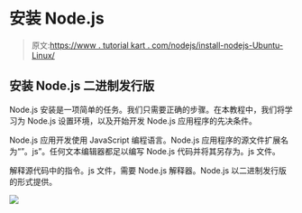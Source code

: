 # 安装 Node.js

> 原文:[https://www . tutorial kart . com/nodejs/install-nodejs-Ubuntu-Linux/](https://www.tutorialkart.com/nodejs/install-nodejs-ubuntu-linux/)

## 安装 Node.js 二进制发行版

Node.js 安装是一项简单的任务。我们只需要正确的步骤。在本教程中，我们将学习为 Node.js 设置环境，以及开始开发 Node.js 应用程序的先决条件。

Node.js 应用开发使用 JavaScript 编程语言。Node.js 应用程序的源文件扩展名为“”。js”。任何文本编辑器都足以编写 Node.js 代码并将其另存为。js 文件。

解释源代码中的指令。js 文件，需要 Node.js 解释器。Node.js 以二进制发行版的形式提供。

[![](../Images/925da31b32d6bc3827932f6c8afb11bb.png)](https://www.tutorialkart.com/)